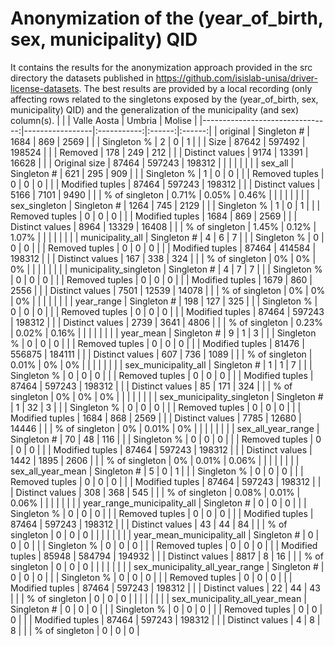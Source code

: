 # Anonymization of the (year_of_birth, sex, municipality) QID

It contains the results for the anonymization approach provided in the src directory the datasets published in https://github.com/isislab-unisa/driver-license-datasets.
The best results are provided by a local recording (only affecting rows related to the singletons exposed by the (year_of_birth, sex, municipality) QID) and the generalization of the municipality (and sex) column(s).
|                                 |                 | Valle Aosta | Umbria | Molise |
|--------------------------------:|-----------------|:-----------:|:------:|:------:|
|                        original | Singleton #     |        1684 |    869 |   2569 |
|                                 | Singleton %     |           2 |      0 |      1 |
|                                 | Size            |       87642 | 597492 | 198524 |
|                                 | Removed         |         178 |    249 |    212 |
|                                 | Distinct values |        9174 |  13391 |  16628 |
|                                 | Original size   |       87464 | 597243 | 198312 |
|                                 |                 |             |        |        |
|                         sex_all | Singleton #     |         621 |    295 |    909 |
|                                 | Singleton %     |           1 |      0 |      0 |
|                                 | Removed tuples  |           0 |      0 |      0 |
|                                 | Modified tuples |       87464 | 597243 | 198312 |
|                                 | Distinct values |        5166 |   7101 |   9490 |
|                                 | % of singleton  |       0.71% |  0.05% |  0.46% |
|                                 |                 |             |        |        |
|                   sex_singleton | Singleton #     |        1264 |    745 |   2129 |
|                                 | Singleton %     |           1 |      0 |      1 |
|                                 | Removed tuples  |           0 |      0 |      0 |
|                                 | Modified tuples |        1684 |    869 |   2569 |
|                                 | Distinct values |        8964 |  13329 |  16408 |
|                                 | % of singleton  |       1.45% |  0.12% |  1.07% |
|                                 |                 |             |        |        |
|                municipality_all | Singleton #     |           4 |      6 |      7 |
|                                 | Singleton %     |           0 |      0 |      0 |
|                                 | Removed tuples  |           0 |      0 |      0 |
|                                 | Modified tuples |       87464 | 414584 | 198312 |
|                                 | Distinct values |         167 |    338 |    324 |
|                                 | % of singleton  |          0% |     0% |     0% |
|                                 |                 |             |        |        |
|          municipality_singleton | Singleton #     |           4 |      7 |      7 |
|                                 | Singleton %     |           0 |      0 |      0 |
|                                 | Removed tuples  |           0 |      0 |      0 |
|                                 | Modified tuples |        1679 |    860 |   2556 |
|                                 | Distinct values |        7501 |  12539 |  14078 |
|                                 | % of singleton  |          0% |     0% |     0% |
|                                 |                 |             |        |        |
|                      year_range | Singleton #     |         198 |    127 |    325 |
|                                 | Singleton %     |           0 |      0 |      0 |
|                                 | Removed tuples  |           0 |      0 |      0 |
|                                 | Modified tuples |       87464 | 597243 | 198312 |
|                                 | Distinct values |        2739 |   3641 |   4806 |
|                                 | % of singleton  |       0.23% |  0.02% |  0.16% |
|                                 |                 |             |        |        |
|                       year_mean | Singleton #     |           9 |      1 |      3 |
|                                 | Singleton %     |           0 |      0 |      0 |
|                                 | Removed tuples  |           0 |      0 |      0 |
|                                 | Modified tuples |       81476 | 556875 | 184111 |
|                                 | Distinct values |         607 |    736 |   1089 |
|                                 | % of singleton  |       0.01% |     0% |     0% |
|                                 |                 |             |        |        |
|            sex_municipality_all | Singleton #     |           1 |      1 |      7 |
|                                 | Singleton %     |           0 |      0 |      0 |
|                                 | Removed tuples  |           0 |      0 |      0 |
|                                 | Modified tuples |       87464 | 597243 | 198312 |
|                                 | Distinct values |          85 |    171 |    324 |
|                                 | % of singleton  |          0% |     0% |     0% |
|                                 |                 |             |        |        |
|      sex_municipality_singleton | Singleton #     |           1 |     32 |      3 |
|                                 | Singleton %     |           0 |      0 |      0 |
|                                 | Removed tuples  |           0 |      0 |      0 |
|                                 | Modified tuples |        1684 |    868 |   2569 |
|                                 | Distinct values |        7785 |  12680 |  14446 |
|                                 | % of singleton  |          0% |  0.01% |     0% |
|                                 |                 |             |        |        |
|              sex_all_year_range | Singleton #     |          70 |     48 |    116 |
|                                 | Singleton %     |           0 |      0 |      0 |
|                                 | Removed tuples  |           0 |      0 |      0 |
|                                 | Modified tuples |       87464 | 597243 | 198312 |
|                                 | Distinct values |        1442 |   1895 |   2606 |
|                                 | % of singleton  |          0% |  0.01% |  0.06% |
|                                 |                 |             |        |        |
|               sex_all_year_mean | Singleton #     |           5 |      0 |      1 |
|                                 | Singleton %     |           0 |      0 |      0 |
|                                 | Removed tuples  |           0 |      0 |      0 |
|                                 | Modified tuples |       87464 | 597243 | 198312 |
|                                 | Distinct values |         308 |    368 |    545 |
|                                 | % of singleton  |       0.08% |  0.01% |  0.06% |
|                                 |                 |             |        |        |
|     year_range_municipality_all | Singleton #     |           0 |      0 |      0 |
|                                 | Singleton %     |           0 |      0 |      0 |
|                                 | Removed tuples  |           0 |      0 |      0 |
|                                 | Modified tuples |       87464 | 597243 | 198312 |
|                                 | Distinct values |          43 |     44 |     84 |
|                                 | % of singleton  |           0 |      0 |      0 |
|                                 |                 |             |        |        |
|      year_mean_municipality_all | Singleton #     |           0 |      0 |      0 |
|                                 | Singleton %     |           0 |      0 |      0 |
|                                 | Removed tuples  |           0 |      0 |      0 |
|                                 | Modified tuples |       85948 | 584794 | 194932 |
|                                 | Distinct values |        8817 |      8 |     16 |
|                                 | % of singleton  |           0 |      0 |      0 |
|                                 |                 |             |        |        |
| sex_municipality_all_year_range | Singleton #     |           0 |      0 |      0 |
|                                 | Singleton %     |           0 |      0 |      0 |
|                                 | Removed tuples  |           0 |      0 |      0 |
|                                 | Modified tuples |       87464 | 597243 | 198312 |
|                                 | Distinct values |          22 |     44 |     43 |
|                                 | % of singleton  |           0 |      0 |      0 |
|                                 |                 |             |        |        |
|  sex_municipality_all_year_mean | Singleton #     |           0 |      0 |      0 |
|                                 | Singleton %     |           0 |      0 |      0 |
|                                 | Removed tuples  |           0 |      0 |      0 |
|                                 | Modified tuples |       87464 | 597243 | 198312 |
|                                 | Distinct values |           4 |      8 |      8 |
|                                 | % of singleton  |           0 |      0 |      0 |